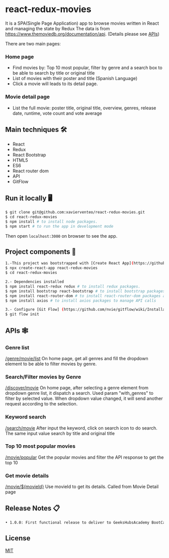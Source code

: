 
# react-redux-movies

It is a SPA(Single Page Application) app to browse movies written in React and managing the state by Redux
The data is from https://www.themoviedb.org/documentation/api. (Details please see [APIs](#APIs))

There are two main pages:

### Home page
- Find movies by: Top 10 most popular, filter by genre and a search box to be able to search by title or original title
- List of movies with their poster and title (Spanish Language)
- Click a movie will leads to its detail page.

### Movie detail page
- List the full movie: poster title, original title, overview, genres, release date, runtime, vote count and vote average

## Main techniques 🛠
- React
- Redux
- React Bootstrap
- HTML5 
- ES6
- React router dom
- API 
- GitFlow

## Run it locally 🖥
```bash
$ git clone git@github.com:xavierventeo/react-redux-movies.git
$ cd react-redux-movies
$ npm install # to install node packages.
$ npm start # to run the app in development mode
```
Then open `localhost:3000` on browser to see the app.

## Project components 📙
```bash
1.-This project was bootstrapped with [Create React App](https://github.com/facebook/create-react-app).
$ npx create-react-app react-redux-movies
$ cd react-redux-movies

2.- Dependencies installed
$ npm install react-redux redux # to install redux packages.
$ npm install bootstrap react-bootstrap # to install bootstrap packages.
$ npm install react-router-dom # to install react-router-dom packages and manage navegation 
$ npm install axios # to install axios packages to manage API calls 

3.- Configure [Git Flow] (https://github.com/nvie/gitflow/wiki/Installation)
$ git flow init

```

## <a name="APIs">APIs</a> 🕸

### Genre list
[/genre/movie/list](https://developers.themoviedb.org/3/genres/get-movie-list)
On home page, get all genres and fill the dropdown element to be able to filter movies by genre.

### Search/Filter movies by Genre
[/discover/movie](https://developers.themoviedb.org/3/discover/movie-discover)
On home page, after selecting a genre element from dropdown genre list, it dispatch a search. Used param "with_genres" to filter by selected value. 
When dropdown value changed, it will send another request according to the selection.

### Keyword search
[/search/movie](https://developers.themoviedb.org/3/search/search-movies)
After input the keyword, click on search icon to do search. The same input value search by title and original title

### Top 10 most popular movies
[/movie/popular](https://developers.themoviedb.org/3/movies/get-popular-movies)
Get the popular movies and filter the API response to get the top 10

### Get movie details
[/movie/${movieId}](https://developers.themoviedb.org/3/movies/get-movie-details)
Use movieId to get its details. Called from Movie Detail page


## Release Notes 📋
```bash
• 1.0.0: First functional release to deliver to GeeksHubsAcademy BootCamp
```

## License
[MIT](https://choosealicense.com/licenses/mit/)

